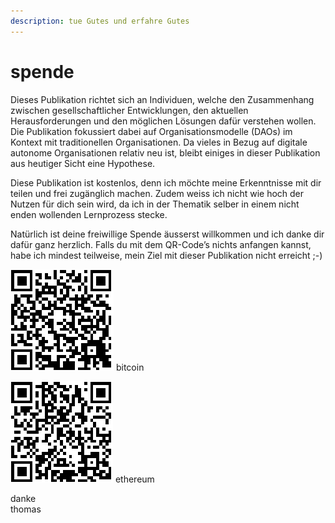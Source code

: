 ```yaml
---
description: tue Gutes und erfahre Gutes
---
```


# spende

Dieses Publikation richtet sich an Individuen, welche den Zusammenhang zwischen gesellschaftlicher Entwicklungen, den aktuellen Herausforderungen und den möglichen Lösungen dafür verstehen wollen. Die Publikation fokussiert dabei auf Organisationsmodelle (DAOs) im Kontext mit traditionellen Organisationen. Da vieles in Bezug auf digitale autonome Organisationen relativ neu ist, bleibt einiges in dieser Publikation aus heutiger Sicht eine Hypothese.

Diese Publikation ist kostenlos, denn ich möchte meine Erkenntnisse mit dir teilen und frei zugänglich machen. Zudem weiss ich nicht wie hoch der Nutzen für dich sein wird, da ich in der Thematik selber in einem nicht enden wollenden Lernprozess stecke.

Natürlich ist deine freiwillige Spende äusserst willkommen und ich danke dir dafür ganz herzlich. Falls du mit dem QR-Code’s nichts anfangen kannst, habe ich mindest teilweise, mein Ziel mit dieser Publikation nicht erreicht ;-)



![](<.gitbook/assets/Screenshot 2023-07-12 at 10.20.22 (2).png>) bitcoin

![](<.gitbook/assets/Screenshot 2023-07-12 at 10.21.24 (1).png>) ethereum



danke\
thomas
